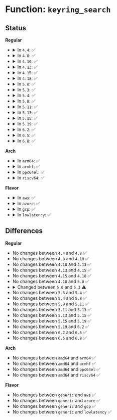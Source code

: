 # Function: <code>keyring_search</code>

## Status
<b>Regular</b>
<ul>
<li>
<details>
<summary>In <code>4.4</code>: ✅</summary>

```c
key_ref_t keyring_search(key_ref_t keyring, struct key_type *type, const char *description);
```

**Collision:** Unique Global

**Inline:** No

**Transformation:** False

**Instances:**

```
In security/keys/keyring.c (ffffffff81331700)
Location: security/keys/keyring.c:889
Inline: False
Direct callers:
  - security/keys/keyctl.c:keyctl_keyring_search
  - security/integrity/digsig_asymmetric.c:asymmetric_verify
  - crypto/asymmetric_keys/x509_public_key.c:x509_request_asymmetric_key
  - lib/digsig.c:digsig_verify
```
**Symbols:**

```
ffffffff81331700-ffffffff813317c6: keyring_search (STB_GLOBAL)
```
</details>
</li>
<li>
<details>
<summary>In <code>4.8</code>: ✅</summary>

```c
key_ref_t keyring_search(key_ref_t keyring, struct key_type *type, const char *description);
```

**Collision:** Unique Global

**Inline:** No

**Transformation:** False

**Instances:**

```
In security/keys/keyring.c (ffffffff813664a0)
Location: security/keys/keyring.c:913
Inline: False
Direct callers:
  - security/keys/keyctl.c:keyctl_keyring_search
  - security/integrity/digsig_asymmetric.c:asymmetric_verify
  - security/integrity/digsig_asymmetric.c:asymmetric_verify
  - crypto/asymmetric_keys/asymmetric_type.c:find_asymmetric_key
  - lib/digsig.c:digsig_verify
```
**Symbols:**

```
ffffffff813664a0-ffffffff8136656d: keyring_search (STB_GLOBAL)
```
</details>
</li>
<li>
<details>
<summary>In <code>4.10</code>: ✅</summary>

```c
key_ref_t keyring_search(key_ref_t keyring, struct key_type *type, const char *description);
```

**Collision:** Unique Global

**Inline:** No

**Transformation:** False

**Instances:**

```
In security/keys/keyring.c (ffffffff8137ccc0)
Location: security/keys/keyring.c:913
Inline: False
Direct callers:
  - security/keys/keyctl.c:keyctl_keyring_search
  - security/integrity/digsig_asymmetric.c:asymmetric_verify
  - crypto/asymmetric_keys/asymmetric_type.c:find_asymmetric_key
  - lib/digsig.c:digsig_verify
```
**Symbols:**

```
ffffffff8137ccc0-ffffffff8137cd8d: keyring_search (STB_GLOBAL)
```
</details>
</li>
<li>
<details>
<summary>In <code>4.13</code>: ✅</summary>

```c
key_ref_t keyring_search(key_ref_t keyring, struct key_type *type, const char *description);
```

**Collision:** Unique Global

**Inline:** No

**Transformation:** False

**Instances:**

```
In security/keys/keyring.c (ffffffff81390a40)
Location: security/keys/keyring.c:920
Inline: False
Direct callers:
  - certs/blacklist.c:is_hash_blacklisted
  - security/keys/keyctl.c:keyctl_keyring_search
  - security/integrity/digsig_asymmetric.c:asymmetric_verify
  - crypto/asymmetric_keys/asymmetric_type.c:find_asymmetric_key
  - lib/digsig.c:digsig_verify
```
**Symbols:**

```
ffffffff81390a40-ffffffff81390b06: keyring_search (STB_GLOBAL)
```
</details>
</li>
<li>
<details>
<summary>In <code>4.15</code>: ✅</summary>

```c
key_ref_t keyring_search(key_ref_t keyring, struct key_type *type, const char *description);
```

**Collision:** Unique Global

**Inline:** No

**Transformation:** False

**Instances:**

```
In security/keys/keyring.c (ffffffff813b5fe0)
Location: security/keys/keyring.c:917
Inline: False
Direct callers:
  - certs/blacklist.c:is_hash_blacklisted
  - security/keys/keyctl.c:keyctl_keyring_search
  - security/integrity/digsig_asymmetric.c:asymmetric_verify
  - crypto/asymmetric_keys/asymmetric_type.c:find_asymmetric_key
  - lib/digsig.c:digsig_verify
```
**Symbols:**

```
ffffffff813b5fe0-ffffffff813b60a9: keyring_search (STB_GLOBAL)
```
</details>
</li>
<li>
<details>
<summary>In <code>4.18</code>: ✅</summary>

```c
key_ref_t keyring_search(key_ref_t keyring, struct key_type *type, const char *description);
```

**Collision:** Unique Global

**Inline:** No

**Transformation:** False

**Instances:**

```
In security/keys/keyring.c (ffffffff813e67e0)
Location: security/keys/keyring.c:910
Inline: False
Direct callers:
  - certs/blacklist.c:is_hash_blacklisted
  - security/keys/keyctl.c:keyctl_keyring_search
  - security/integrity/digsig_asymmetric.c:asymmetric_verify
  - crypto/asymmetric_keys/asymmetric_type.c:find_asymmetric_key
  - lib/digsig.c:digsig_verify
```
**Symbols:**

```
ffffffff813e67e0-ffffffff813e68a9: keyring_search (STB_GLOBAL)
```
</details>
</li>
<li>
<details>
<summary>In <code>5.0</code>: ✅</summary>

```c
key_ref_t keyring_search(key_ref_t keyring, struct key_type *type, const char *description);
```

**Collision:** Unique Global

**Inline:** No

**Transformation:** False

**Instances:**

```
In security/keys/keyring.c (ffffffff81400fd0)
Location: security/keys/keyring.c:907
Inline: False
Direct callers:
  - certs/blacklist.c:is_hash_blacklisted
  - security/keys/keyctl.c:keyctl_keyring_search
  - security/integrity/digsig_asymmetric.c:asymmetric_verify
  - crypto/asymmetric_keys/asymmetric_type.c:find_asymmetric_key
  - lib/digsig.c:digsig_verify
```
**Symbols:**

```
ffffffff81400fd0-ffffffff814010aa: keyring_search (STB_GLOBAL)
```
</details>
</li>
<li>
<details>
<summary>In <code>5.3</code>: ✅</summary>

```c
key_ref_t keyring_search(key_ref_t keyring, struct key_type *type, const char *description, bool recurse);
```

**Collision:** Unique Global

**Inline:** No

**Transformation:** False

**Instances:**

```
In security/keys/keyring.c (ffffffff8142d800)
Location: security/keys/keyring.c:941
Inline: False
Direct callers:
  - certs/blacklist.c:is_hash_blacklisted
  - security/keys/keyctl.c:keyctl_keyring_search
  - security/keys/process_keys.c:look_up_user_keyrings
  - security/keys/process_keys.c:look_up_user_keyrings
  - security/integrity/digsig_asymmetric.c:asymmetric_verify
  - crypto/asymmetric_keys/asymmetric_type.c:find_asymmetric_key
  - lib/digsig.c:digsig_verify
```
**Symbols:**

```
ffffffff8142d800-ffffffff8142d8f0: keyring_search (STB_GLOBAL)
```
</details>
</li>
<li>
<details>
<summary>In <code>5.4</code>: ✅</summary>

```c
key_ref_t keyring_search(key_ref_t keyring, struct key_type *type, const char *description, bool recurse);
```

**Collision:** Unique Global

**Inline:** No

**Transformation:** False

**Instances:**

```
In security/keys/keyring.c (ffffffff81447550)
Location: security/keys/keyring.c:941
Inline: False
Direct callers:
  - certs/blacklist.c:is_hash_blacklisted
  - fs/crypto/keyring.c:search_fscrypt_keyring
  - security/keys/keyctl.c:keyctl_keyring_search
  - security/keys/process_keys.c:look_up_user_keyrings
  - security/keys/process_keys.c:look_up_user_keyrings
  - security/integrity/digsig_asymmetric.c:asymmetric_verify
  - crypto/asymmetric_keys/asymmetric_type.c:find_asymmetric_key
  - lib/digsig.c:digsig_verify
```
**Symbols:**

```
ffffffff81447550-ffffffff81447640: keyring_search (STB_GLOBAL)
```
</details>
</li>
<li>
<details>
<summary>In <code>5.8</code>: ✅</summary>

```c
key_ref_t keyring_search(key_ref_t keyring, struct key_type *type, const char *description, bool recurse);
```

**Collision:** Unique Global

**Inline:** No

**Transformation:** False

**Instances:**

```
In security/keys/keyring.c (ffffffff81498cc0)
Location: security/keys/keyring.c:937
Inline: False
Direct callers:
  - certs/blacklist.c:is_hash_blacklisted
  - fs/crypto/keyring.c:find_master_key_user
  - fs/crypto/keyring.c:fscrypt_find_master_key
  - security/keys/keyctl.c:keyctl_keyring_search
  - security/keys/process_keys.c:look_up_user_keyrings
  - security/keys/process_keys.c:look_up_user_keyrings
  - security/integrity/digsig_asymmetric.c:request_asymmetric_key
  - crypto/asymmetric_keys/asymmetric_type.c:find_asymmetric_key
  - lib/digsig.c:digsig_verify
```
**Symbols:**

```
ffffffff81498cc0-ffffffff81498db0: keyring_search (STB_GLOBAL)
```
</details>
</li>
<li>
<details>
<summary>In <code>5.11</code>: ✅</summary>

```c
key_ref_t keyring_search(key_ref_t keyring, struct key_type *type, const char *description, bool recurse);
```

**Collision:** Unique Global

**Inline:** No

**Transformation:** False

**Instances:**

```
In security/keys/keyring.c (ffffffff814b6730)
Location: security/keys/keyring.c:937
Inline: False
Direct callers:
  - certs/blacklist.c:is_hash_blacklisted
  - fs/crypto/keyring.c:find_master_key_user
  - fs/crypto/keyring.c:fscrypt_find_master_key
  - security/keys/keyctl.c:keyctl_keyring_search
  - security/keys/process_keys.c:look_up_user_keyrings
  - security/keys/process_keys.c:look_up_user_keyrings
  - security/integrity/digsig_asymmetric.c:request_asymmetric_key
  - crypto/asymmetric_keys/asymmetric_type.c:find_asymmetric_key
  - lib/digsig.c:digsig_verify
```
**Symbols:**

```
ffffffff814b6730-ffffffff814b6825: keyring_search (STB_GLOBAL)
```
</details>
</li>
<li>
<details>
<summary>In <code>5.13</code>: ✅</summary>

```c
key_ref_t keyring_search(key_ref_t keyring, struct key_type *type, const char *description, bool recurse);
```

**Collision:** Unique Global

**Inline:** No

**Transformation:** False

**Instances:**

```
In security/keys/keyring.c (ffffffff814bc580)
Location: security/keys/keyring.c:937
Inline: False
Direct callers:
  - certs/blacklist.c:is_hash_blacklisted
  - fs/crypto/keyring.c:find_master_key_user
  - fs/crypto/keyring.c:fscrypt_find_master_key
  - security/keys/keyctl.c:keyctl_keyring_search
  - security/keys/process_keys.c:look_up_user_keyrings
  - security/keys/process_keys.c:look_up_user_keyrings
  - security/integrity/digsig_asymmetric.c:request_asymmetric_key
  - crypto/asymmetric_keys/asymmetric_type.c:find_asymmetric_key
  - lib/digsig.c:digsig_verify
```
**Symbols:**

```
ffffffff814bc580-ffffffff814bc675: keyring_search (STB_GLOBAL)
```
</details>
</li>
<li>
<details>
<summary>In <code>5.15</code>: ✅</summary>

```c
key_ref_t keyring_search(key_ref_t keyring, struct key_type *type, const char *description, bool recurse);
```

**Collision:** Unique Global

**Inline:** No

**Transformation:** False

**Instances:**

```
In security/keys/keyring.c (ffffffff81514fa0)
Location: security/keys/keyring.c:937
Inline: False
Direct callers:
  - certs/blacklist.c:is_hash_blacklisted
  - fs/crypto/keyring.c:find_master_key_user
  - fs/crypto/keyring.c:fscrypt_find_master_key
  - security/keys/keyctl.c:keyctl_keyring_search
  - security/keys/process_keys.c:look_up_user_keyrings
  - security/keys/process_keys.c:look_up_user_keyrings
  - security/integrity/digsig_asymmetric.c:request_asymmetric_key
  - crypto/asymmetric_keys/asymmetric_type.c:find_asymmetric_key
  - lib/digsig.c:digsig_verify
```
**Symbols:**

```
ffffffff81514fa0-ffffffff81515095: keyring_search (STB_GLOBAL)
```
</details>
</li>
<li>
<details>
<summary>In <code>5.19</code>: ✅</summary>

```c
key_ref_t keyring_search(key_ref_t keyring, struct key_type *type, const char *description, bool recurse);
```

**Collision:** Unique Global

**Inline:** No

**Transformation:** False

**Instances:**

```
In security/keys/keyring.c (ffffffff815a7720)
Location: security/keys/keyring.c:937
Inline: False
Direct callers:
  - certs/blacklist.c:is_hash_blacklisted
  - fs/crypto/keyring.c:find_master_key_user
  - fs/crypto/keyring.c:fscrypt_find_master_key
  - security/keys/keyctl.c:keyctl_keyring_search
  - security/keys/process_keys.c:look_up_user_keyrings
  - security/keys/process_keys.c:look_up_user_keyrings
  - security/integrity/digsig_asymmetric.c:request_asymmetric_key
  - crypto/asymmetric_keys/asymmetric_type.c:find_asymmetric_key
  - lib/digsig.c:digsig_verify
```
**Symbols:**

```
ffffffff815a7720-ffffffff815a7828: keyring_search (STB_GLOBAL)
```
</details>
</li>
<li>
<details>
<summary>In <code>6.2</code>: ✅</summary>

```c
key_ref_t keyring_search(key_ref_t keyring, struct key_type *type, const char *description, bool recurse);
```

**Collision:** Unique Global

**Inline:** No

**Transformation:** False

**Instances:**

```
In security/keys/keyring.c (ffffffff81651760)
Location: security/keys/keyring.c:937
Inline: False
Direct callers:
  - certs/blacklist.c:is_hash_blacklisted
  - fs/crypto/keyring.c:find_master_key_user
  - security/keys/keyctl.c:keyctl_keyring_search
  - security/keys/process_keys.c:look_up_user_keyrings
  - security/keys/process_keys.c:look_up_user_keyrings
  - security/integrity/digsig_asymmetric.c:request_asymmetric_key
  - crypto/asymmetric_keys/asymmetric_type.c:find_asymmetric_key
  - lib/digsig.c:digsig_verify
```
**Symbols:**

```
ffffffff81651760-ffffffff81651868: keyring_search (STB_GLOBAL)
```
</details>
</li>
<li>
<details>
<summary>In <code>6.5</code>: ✅</summary>

```c
key_ref_t keyring_search(key_ref_t keyring, struct key_type *type, const char *description, bool recurse);
```

**Collision:** Unique Global

**Inline:** No

**Transformation:** False

**Instances:**

```
In security/keys/keyring.c (ffffffff8168a010)
Location: security/keys/keyring.c:937
Inline: False
Direct callers:
  - certs/blacklist.c:is_hash_blacklisted
  - fs/crypto/keyring.c:find_master_key_user
  - security/keys/keyctl.c:keyctl_keyring_search
  - security/keys/process_keys.c:look_up_user_keyrings
  - security/keys/process_keys.c:look_up_user_keyrings
  - security/integrity/digsig_asymmetric.c:request_asymmetric_key
  - crypto/asymmetric_keys/asymmetric_type.c:find_asymmetric_key
  - lib/digsig.c:digsig_verify
```
**Symbols:**

```
ffffffff8168a010-ffffffff8168a118: keyring_search (STB_GLOBAL)
```
</details>
</li>
<li>
<details>
<summary>In <code>6.8</code>: ✅</summary>

```c
key_ref_t keyring_search(key_ref_t keyring, struct key_type *type, const char *description, bool recurse);
```

**Collision:** Unique Global

**Inline:** No

**Transformation:** False

**Instances:**

```
In security/keys/keyring.c (ffffffff816c6510)
Location: security/keys/keyring.c:937
Inline: False
Direct callers:
  - certs/blacklist.c:is_hash_blacklisted
  - fs/crypto/keyring.c:find_master_key_user
  - security/keys/keyctl.c:keyctl_keyring_search
  - security/keys/process_keys.c:look_up_user_keyrings
  - security/keys/process_keys.c:look_up_user_keyrings
  - security/integrity/digsig_asymmetric.c:request_asymmetric_key
  - crypto/asymmetric_keys/asymmetric_type.c:find_asymmetric_key
  - lib/digsig.c:digsig_verify
```
**Symbols:**

```
ffffffff816c6510-ffffffff816c6618: keyring_search (STB_GLOBAL)
```
</details>
</li>
</ul>
<b>Arch</b>
<ul>
<li>
<details>
<summary>In <code>arm64</code>: ✅</summary>

```c
key_ref_t keyring_search(key_ref_t keyring, struct key_type *type, const char *description, bool recurse);
```

**Collision:** Unique Global

**Inline:** No

**Transformation:** False

**Instances:**

```
In security/keys/keyring.c (ffff800010530d50)
Location: security/keys/keyring.c:941
Inline: False
Direct callers:
  - certs/blacklist.c:is_hash_blacklisted
  - fs/crypto/keyring.c:search_fscrypt_keyring
  - security/keys/keyctl.c:keyctl_keyring_search
  - security/keys/process_keys.c:look_up_user_keyrings
  - security/keys/process_keys.c:look_up_user_keyrings
  - security/integrity/digsig_asymmetric.c:asymmetric_verify
  - crypto/asymmetric_keys/asymmetric_type.c:find_asymmetric_key
  - lib/digsig.c:digsig_verify
```
**Symbols:**

```
ffff800010530d50-ffff800010530e54: keyring_search (STB_GLOBAL)
```
</details>
</li>
<li>
<details>
<summary>In <code>armhf</code>: ✅</summary>

```c
key_ref_t keyring_search(key_ref_t keyring, struct key_type *type, const char *description, bool recurse);
```

**Collision:** Unique Global

**Inline:** No

**Transformation:** False

**Instances:**

```
In security/keys/keyring.c (c06e8ba4)
Location: security/keys/keyring.c:941
Inline: False
Direct callers:
  - certs/blacklist.c:is_hash_blacklisted
  - fs/crypto/keyring.c:search_fscrypt_keyring
  - security/keys/keyctl.c:keyctl_keyring_search
  - security/keys/process_keys.c:look_up_user_keyrings
  - security/keys/process_keys.c:look_up_user_keyrings
  - security/integrity/digsig_asymmetric.c:asymmetric_verify
  - crypto/asymmetric_keys/asymmetric_type.c:find_asymmetric_key
  - lib/digsig.c:digsig_verify
```
**Symbols:**

```
c06e8ba4-c06e8ca4: keyring_search (STB_GLOBAL)
```
</details>
</li>
<li>
<details>
<summary>In <code>ppc64el</code>: ✅</summary>

```c
key_ref_t keyring_search(key_ref_t keyring, struct key_type *type, const char *description, bool recurse);
```

**Collision:** Unique Global

**Inline:** No

**Transformation:** False

**Instances:**

```
In security/keys/keyring.c (c00000000067dfe0)
Location: security/keys/keyring.c:941
Inline: False
Direct callers:
  - certs/blacklist.c:is_hash_blacklisted
  - fs/crypto/keyring.c:search_fscrypt_keyring
  - security/keys/keyctl.c:keyctl_keyring_search
  - security/keys/process_keys.c:look_up_user_keyrings
  - security/keys/process_keys.c:look_up_user_keyrings
  - security/integrity/digsig_asymmetric.c:asymmetric_verify
  - crypto/asymmetric_keys/asymmetric_type.c:find_asymmetric_key
  - lib/digsig.c:digsig_verify
```
**Symbols:**

```
c00000000067dfe0-c00000000067e124: keyring_search (STB_GLOBAL)
```
</details>
</li>
<li>
<details>
<summary>In <code>riscv64</code>: ✅</summary>

```c
key_ref_t keyring_search(key_ref_t keyring, struct key_type *type, const char *description, bool recurse);
```

**Collision:** Unique Global

**Inline:** No

**Transformation:** False

**Instances:**

```
In security/keys/keyring.c (ffffffe000391e8a)
Location: security/keys/keyring.c:941
Inline: False
Direct callers:
  - certs/blacklist.c:is_hash_blacklisted
  - fs/crypto/keyring.c:search_fscrypt_keyring
  - security/keys/keyctl.c:keyctl_keyring_search
  - security/keys/process_keys.c:look_up_user_keyrings
  - security/keys/process_keys.c:look_up_user_keyrings
  - security/integrity/digsig_asymmetric.c:asymmetric_verify
  - crypto/asymmetric_keys/asymmetric_type.c:find_asymmetric_key
  - lib/digsig.c:digsig_verify
```
**Symbols:**

```
ffffffe000391e8a-ffffffe000391f6a: keyring_search (STB_GLOBAL)
```
</details>
</li>
</ul>
<b>Flavor</b>
<ul>
<li>
<details>
<summary>In <code>aws</code>: ✅</summary>

```c
key_ref_t keyring_search(key_ref_t keyring, struct key_type *type, const char *description, bool recurse);
```

**Collision:** Unique Global

**Inline:** No

**Transformation:** False

**Instances:**

```
In security/keys/keyring.c (ffffffff8143fb30)
Location: security/keys/keyring.c:941
Inline: False
Direct callers:
  - certs/blacklist.c:is_hash_blacklisted
  - fs/crypto/keyring.c:search_fscrypt_keyring
  - security/keys/keyctl.c:keyctl_keyring_search
  - security/keys/process_keys.c:look_up_user_keyrings
  - security/keys/process_keys.c:look_up_user_keyrings
  - security/integrity/digsig_asymmetric.c:asymmetric_verify
  - crypto/asymmetric_keys/asymmetric_type.c:find_asymmetric_key
  - lib/digsig.c:digsig_verify
```
**Symbols:**

```
ffffffff8143fb30-ffffffff8143fc20: keyring_search (STB_GLOBAL)
```
</details>
</li>
<li>
<details>
<summary>In <code>azure</code>: ✅</summary>

```c
key_ref_t keyring_search(key_ref_t keyring, struct key_type *type, const char *description, bool recurse);
```

**Collision:** Unique Global

**Inline:** No

**Transformation:** False

**Instances:**

```
In security/keys/keyring.c (ffffffff814305a0)
Location: security/keys/keyring.c:941
Inline: False
Direct callers:
  - certs/blacklist.c:is_hash_blacklisted
  - fs/crypto/keyring.c:search_fscrypt_keyring
  - security/keys/keyctl.c:keyctl_keyring_search
  - security/keys/process_keys.c:look_up_user_keyrings
  - security/keys/process_keys.c:look_up_user_keyrings
  - security/integrity/digsig_asymmetric.c:asymmetric_verify
  - crypto/asymmetric_keys/asymmetric_type.c:find_asymmetric_key
  - lib/digsig.c:digsig_verify
```
**Symbols:**

```
ffffffff814305a0-ffffffff81430690: keyring_search (STB_GLOBAL)
```
</details>
</li>
<li>
<details>
<summary>In <code>gcp</code>: ✅</summary>

```c
key_ref_t keyring_search(key_ref_t keyring, struct key_type *type, const char *description, bool recurse);
```

**Collision:** Unique Global

**Inline:** No

**Transformation:** False

**Instances:**

```
In security/keys/keyring.c (ffffffff8143bcd0)
Location: security/keys/keyring.c:941
Inline: False
Direct callers:
  - certs/blacklist.c:is_hash_blacklisted
  - fs/crypto/keyring.c:search_fscrypt_keyring
  - security/keys/keyctl.c:keyctl_keyring_search
  - security/keys/process_keys.c:look_up_user_keyrings
  - security/keys/process_keys.c:look_up_user_keyrings
  - security/integrity/digsig_asymmetric.c:asymmetric_verify
  - crypto/asymmetric_keys/asymmetric_type.c:find_asymmetric_key
  - lib/digsig.c:digsig_verify
```
**Symbols:**

```
ffffffff8143bcd0-ffffffff8143bdc0: keyring_search (STB_GLOBAL)
```
</details>
</li>
<li>
<details>
<summary>In <code>lowlatency</code>: ✅</summary>

```c
key_ref_t keyring_search(key_ref_t keyring, struct key_type *type, const char *description, bool recurse);
```

**Collision:** Unique Global

**Inline:** No

**Transformation:** False

**Instances:**

```
In security/keys/keyring.c (ffffffff81452e40)
Location: security/keys/keyring.c:941
Inline: False
Direct callers:
  - certs/blacklist.c:is_hash_blacklisted
  - fs/crypto/keyring.c:search_fscrypt_keyring
  - security/keys/keyctl.c:keyctl_keyring_search
  - security/keys/process_keys.c:look_up_user_keyrings
  - security/keys/process_keys.c:look_up_user_keyrings
  - security/integrity/digsig_asymmetric.c:asymmetric_verify
  - crypto/asymmetric_keys/asymmetric_type.c:find_asymmetric_key
  - lib/digsig.c:digsig_verify
```
**Symbols:**

```
ffffffff81452e40-ffffffff81452f3a: keyring_search (STB_GLOBAL)
```
</details>
</li>
</ul>

## Differences
<b>Regular</b>
<ul>
<li>
No changes between <code>4.4</code> and <code>4.8</code> ✅
</li>
<li>
No changes between <code>4.8</code> and <code>4.10</code> ✅
</li>
<li>
No changes between <code>4.10</code> and <code>4.13</code> ✅
</li>
<li>
No changes between <code>4.13</code> and <code>4.15</code> ✅
</li>
<li>
No changes between <code>4.15</code> and <code>4.18</code> ✅
</li>
<li>
No changes between <code>4.18</code> and <code>5.0</code> ✅
</li>
<li>
<details>
<summary>Changed between <code>5.0</code> and <code>5.3</code> ⚠️</summary>
<ul>
<li>
<b>Param added. </b>
<code>bool recurse</code>
</li>
</ul>
</details>
</li>
<li>
No changes between <code>5.3</code> and <code>5.4</code> ✅
</li>
<li>
No changes between <code>5.4</code> and <code>5.8</code> ✅
</li>
<li>
No changes between <code>5.8</code> and <code>5.11</code> ✅
</li>
<li>
No changes between <code>5.11</code> and <code>5.13</code> ✅
</li>
<li>
No changes between <code>5.13</code> and <code>5.15</code> ✅
</li>
<li>
No changes between <code>5.15</code> and <code>5.19</code> ✅
</li>
<li>
No changes between <code>5.19</code> and <code>6.2</code> ✅
</li>
<li>
No changes between <code>6.2</code> and <code>6.5</code> ✅
</li>
<li>
No changes between <code>6.5</code> and <code>6.8</code> ✅
</li>
</ul>
<b>Arch</b>
<ul>
<li>
No changes between <code>amd64</code> and <code>arm64</code> ✅
</li>
<li>
No changes between <code>amd64</code> and <code>armhf</code> ✅
</li>
<li>
No changes between <code>amd64</code> and <code>ppc64el</code> ✅
</li>
<li>
No changes between <code>amd64</code> and <code>riscv64</code> ✅
</li>
</ul>
<b>Flavor</b>
<ul>
<li>
No changes between <code>generic</code> and <code>aws</code> ✅
</li>
<li>
No changes between <code>generic</code> and <code>azure</code> ✅
</li>
<li>
No changes between <code>generic</code> and <code>gcp</code> ✅
</li>
<li>
No changes between <code>generic</code> and <code>lowlatency</code> ✅
</li>
</ul>
